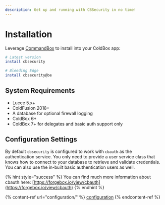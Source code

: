 ```yaml
---
description: Get up and running with CBSecurity in no time!
---
```


# Installation

Leverage [CommandBox](https://www.ortussolutions.com/products/commandbox) to install into your ColdBox app:

```bash
# Latest version
install cbsecurity

# Bleeding Edge
install cbsecurity@be
```

## System Requirements

* Lucee 5.x+
* ColdFusion 2018+
* A database for optional firewall logging
* ColdBox 6+
* ColdBox 7+ for delegates and basic auth support only

## Configuration Settings

By default `cbsecurity` is configured to work with `cbauth` as the authentication service.  You only need to provide a user service class that knows how to connect to your database to retrieve and validate credentials.  You can also use the in-built basic authentication users as well.&#x20;

{% hint style="success" %}
You can find much more information about cbauth here: [https://forgebox.io/view/cbauth](https://forgebox.io/view/cbauth)
{% endhint %}

{% content-ref url="configuration/" %}
[configuration](configuration/)
{% endcontent-ref %}
